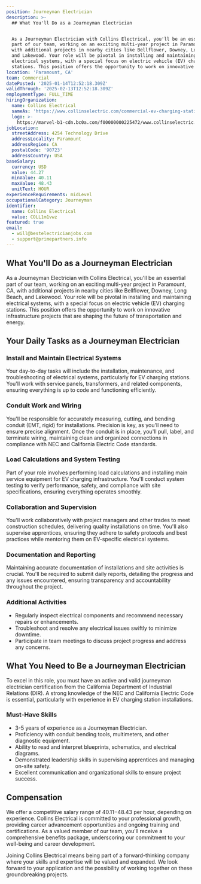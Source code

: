 ```yaml
---
position: Journeyman Electrician
description: >-
  ## What You'll Do as a Journeyman Electrician


  As a Journeyman Electrician with Collins Electrical, you'll be an essential
  part of our team, working on an exciting multi-year project in Paramount, CA,
  with additional projects in nearby cities like Bellflower, Downey, Long Beach,
  and Lakewood. Your role will be pivotal in installing and maintaining
  electrical systems, with a special focus on electric vehicle (EV) charging
  stations. This position offers the opportunity to work on innovative infras...
location: 'Paramount, CA'
team: Commercial
datePosted: '2025-01-14T12:52:18.309Z'
validThrough: '2025-02-13T12:52:18.309Z'
employmentType: FULL_TIME
hiringOrganization:
  name: Collins Electrical
  sameAs: 'https://www.collinselectric.com/commercial-ev-charging-station/'
  logo: >-
    https://marvel-b1-cdn.bc0a.com/f00000000225472/www.collinselectric.com/wp-content/uploads/2025/01/Collins-Electrical-Logo-New._withTag-01.png
jobLocation:
  streetAddress: 4254 Technology Drive
  addressLocality: Paramount
  addressRegion: CA
  postalCode: '90723'
  addressCountry: USA
baseSalary:
  currency: USD
  value: 44.27
  minValue: 40.11
  maxValue: 48.43
  unitText: HOUR
experienceRequirements: midLevel
occupationalCategory: Journeyman
identifier:
  name: Collins Electrical
  value: COLL1m1vwz
featured: true
email:
  - will@bestelectricianjobs.com
  - support@primepartners.info
---
```




## What You'll Do as a Journeyman Electrician

As a Journeyman Electrician with Collins Electrical, you'll be an essential part of our team, working on an exciting multi-year project in Paramount, CA, with additional projects in nearby cities like Bellflower, Downey, Long Beach, and Lakewood. Your role will be pivotal in installing and maintaining electrical systems, with a special focus on electric vehicle (EV) charging stations. This position offers the opportunity to work on innovative infrastructure projects that are shaping the future of transportation and energy.

## Your Daily Tasks as a Journeyman Electrician

### Install and Maintain Electrical Systems

Your day-to-day tasks will include the installation, maintenance, and troubleshooting of electrical systems, particularly for EV charging stations. You'll work with service panels, transformers, and related components, ensuring everything is up to code and functioning efficiently.

### Conduit Work and Wiring

You'll be responsible for accurately measuring, cutting, and bending conduit (EMT, rigid) for installations. Precision is key, as you'll need to ensure precise alignment. Once the conduit is in place, you'll pull, label, and terminate wiring, maintaining clean and organized connections in compliance with NEC and California Electric Code standards.

### Load Calculations and System Testing

Part of your role involves performing load calculations and installing main service equipment for EV charging infrastructure. You'll conduct system testing to verify performance, safety, and compliance with site specifications, ensuring everything operates smoothly.

### Collaboration and Supervision

You'll work collaboratively with project managers and other trades to meet construction schedules, delivering quality installations on time. You'll also supervise apprentices, ensuring they adhere to safety protocols and best practices while mentoring them on EV-specific electrical systems.

### Documentation and Reporting

Maintaining accurate documentation of installations and site activities is crucial. You'll be required to submit daily reports, detailing the progress and any issues encountered, ensuring transparency and accountability throughout the project.

### Additional Activities

- Regularly inspect electrical components and recommend necessary repairs or enhancements.
- Troubleshoot and resolve any electrical issues swiftly to minimize downtime.
- Participate in team meetings to discuss project progress and address any concerns.

## What You Need to Be a Journeyman Electrician

To excel in this role, you must have an active and valid journeyman electrician certification from the California Department of Industrial Relations (DIR). A strong knowledge of the NEC and California Electric Code is essential, particularly with experience in EV charging station installations.

### Must-Have Skills

- 3-5 years of experience as a Journeyman Electrician.
- Proficiency with conduit bending tools, multimeters, and other diagnostic equipment.
- Ability to read and interpret blueprints, schematics, and electrical diagrams.
- Demonstrated leadership skills in supervising apprentices and managing on-site safety.
- Excellent communication and organizational skills to ensure project success.

## Compensation

We offer a competitive salary range of $40.11-$48.43 per hour, depending on experience. Collins Electrical is committed to your professional growth, providing career advancement opportunities and ongoing training and certifications. As a valued member of our team, you'll receive a comprehensive benefits package, underscoring our commitment to your well-being and career development.

Joining Collins Electrical means being part of a forward-thinking company where your skills and expertise will be valued and expanded. We look forward to your application and the possibility of working together on these groundbreaking projects.